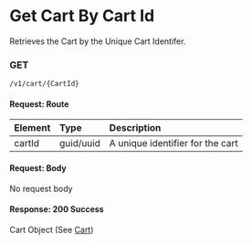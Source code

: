 # Get Cart By Cart Id

Retrieves the Cart by the Unique Cart Identifer. 

### **GET**

```text
/v1/cart/{CartId}
```

#### Request: Route

| Element | Type | Description |
| :--- | :--- | :--- |
| cartId | guid/uuid | A unique identifier for the cart |

#### Request: Body

No request body

#### Response: 200 Success

Cart Object \(See [Cart](./)\)



